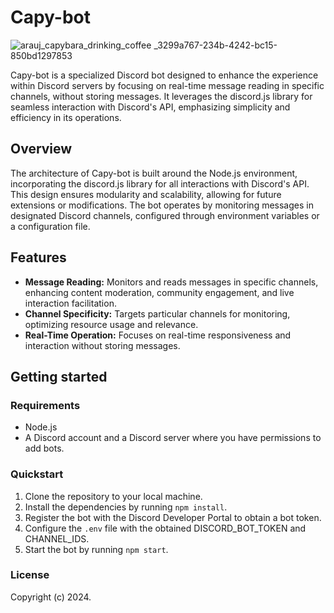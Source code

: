 # Capy-bot
![arauj_capybara_drinking_coffee _3299a767-234b-4242-bc15-850bd1297853](https://github.com/cowboy-cowboy/capy-bot/assets/69636803/8192cc86-2a75-460f-880f-bf6e5f96414d)


Capy-bot is a specialized Discord bot designed to enhance the experience within Discord servers by focusing on real-time message reading in specific channels, without storing messages. It leverages the discord.js library for seamless interaction with Discord's API, emphasizing simplicity and efficiency in its operations.

## Overview

The architecture of Capy-bot is built around the Node.js environment, incorporating the discord.js library for all interactions with Discord's API. This design ensures modularity and scalability, allowing for future extensions or modifications. The bot operates by monitoring messages in designated Discord channels, configured through environment variables or a configuration file.

## Features

- **Message Reading:** Monitors and reads messages in specific channels, enhancing content moderation, community engagement, and live interaction facilitation.
- **Channel Specificity:** Targets particular channels for monitoring, optimizing resource usage and relevance.
- **Real-Time Operation:** Focuses on real-time responsiveness and interaction without storing messages.

## Getting started

### Requirements

- Node.js
- A Discord account and a Discord server where you have permissions to add bots.

### Quickstart

1. Clone the repository to your local machine.
2. Install the dependencies by running `npm install`.
3. Register the bot with the Discord Developer Portal to obtain a bot token.
4. Configure the `.env` file with the obtained DISCORD_BOT_TOKEN and CHANNEL_IDS.
5. Start the bot by running `npm start`.

### License

Copyright (c) 2024.
